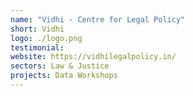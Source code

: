 ```yaml
---
name: "Vidhi - Centre for Legal Policy"
short: Vidhi
logo: ./logo.png
testimonial:
website: https://vidhilegalpolicy.in/
sectors: Law & Justice
projects: Data Workshops
---
```

